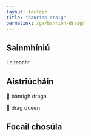 ```yaml
---
layout: focloir
title: "banríon draig"
permalink: /ga/banrion-draig/
---
```


## Sainmhíniú

Le teacht

## Aistriúcháin

&#x1f3f4;&#xe0067;&#xe0062;&#xe0073;&#xe0063;&#xe0074;&#xe007f; bànrigh draga

&#x1f3f4;&#xe0067;&#xe0062;&#xe0065;&#xe006e;&#xe0067;&#xe007f; drag queen

## Focail chosúla